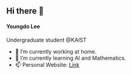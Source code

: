 ## Hi there 🐂
#### Youngdo Lee

Undergraduate student @KAIST

- 🔭 I’m currently working at home.
- 🌱 I’m currently learning AI and Mathematics.
- 📫 Personal Website: [Link](https://leeyngdo.github.io/)

